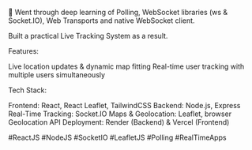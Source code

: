🚀 Went through deep learning of Polling, WebSocket libraries (ws & Socket.IO), Web Transports  and native WebSocket client.

Built a practical Live Tracking System as a result. 

Features:

Live location updates & dynamic map fitting
Real-time user tracking with multiple users simultaneously

Tech Stack:

Frontend: React, React Leaflet, TailwindCSS
Backend: Node.js, Express
Real-Time Tracking: Socket.IO
Maps & Geolocation: Leaflet, browser Geolocation API
Deployment: Render (Backend) & Vercel (Frontend)

#ReactJS #NodeJS #SocketIO #LeafletJS #Polling #RealTimeApps
